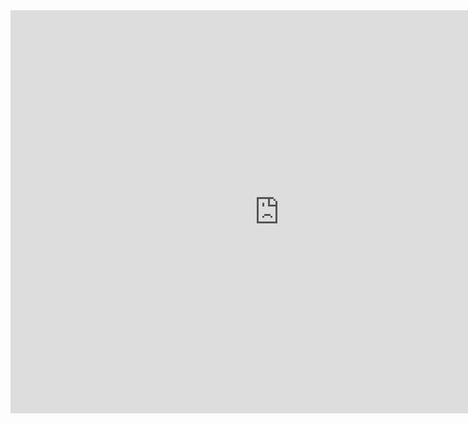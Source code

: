 

<iframe src="https://data.oecd.org/chart/6S12" width="860" height="645" style="border: 0" mozallowfullscreen="true" webkitallowfullscreen="true" allowfullscreen="true"><a href="https://data.oecd.org/chart/6S12" target="_blank">OECD Chart: General government debt, Total, % of GDP, Annual, 2021</a></iframe>
